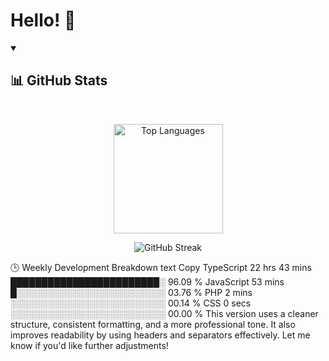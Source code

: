 # Hello! 👋
<details open> <summary> <h2>📊 GitHub Stats</h2> </summary> <br> <p align="center"> <a href="https://github.com/keneeeyt"> <img align="center" height="175px" src="https://github-readme-stats.vercel.app/api/top-langs/?username=keneeeyt&text_color=FFFFFF&bg_color=000000&title_color=94b4a4&langs_count=15&layout=compact&hide_border=true" alt="Top Languages" /> </a> </p> <p align="center"> <img align="center" src="https://github-readme-streak-stats.herokuapp.com/?user=keneeeyt&text_color=FFFFFF&bg_color=000000&title_color=94b4a4&hide_border=true" alt="GitHub Streak" /> </p> </details>
🕒 Weekly Development Breakdown
<!--START_SECTION:waka-->
text
Copy
TypeScript   22 hrs 43 mins  ████████████████████████░   96.09 %
JavaScript   53 mins         █░░░░░░░░░░░░░░░░░░░░░░░░   03.76 %
PHP          2 mins          ░░░░░░░░░░░░░░░░░░░░░░░░░   00.14 %
CSS          0 secs          ░░░░░░░░░░░░░░░░░░░░░░░░░   00.00 %
<!--END_SECTION:waka-->
This version uses a cleaner structure, consistent formatting, and a more professional tone. It also improves readability by using headers and separators effectively. Let me know if you'd like further adjustments!
